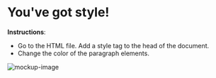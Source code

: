 # You've got style!

**Instructions**: 
* Go to the HTML file. Add a style tag to the head of the document. 
* Change the color of the paragraph elements.

![mockup-image](/reference-image.png)
